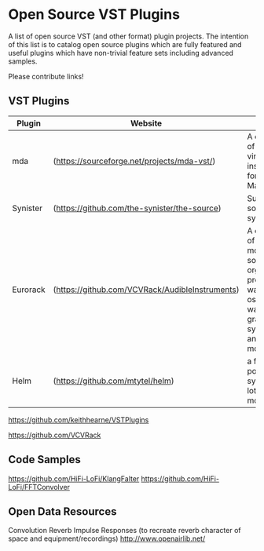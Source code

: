
Open Source VST Plugins
===================

A list of open source VST (and other format) plugin projects. The intention of this list is to catalog open source plugins which are fully featured and useful plugins which have non-trivial feature sets including advanced samples.

Please contribute links!

VST Plugins
----------

| Plugin | Website | Source
| --- | --- |--- |
| mda | (https://sourceforge.net/projects/mda-vst/) | A collection of FX and virtual instruments for PC and Mac |
| Synister | (https://github.com/the-synister/the-source) | Subtractive software synth |
| Eurorack | (https://github.com/VCVRack/AudibleInstruments) | A diverse set of physical modeling sources, organic processors, wavetable oscillators, waveshapers, granular synthesizers, and utility modules |
| Helm | (https://github.com/mtytel/helm) | a free polyphonic synth with lots of modulation |



https://github.com/keithhearne/VSTPlugins

https://github.com/VCVRack

Code Samples
-----------

https://github.com/HiFi-LoFi/KlangFalter
https://github.com/HiFi-LoFi/FFTConvolver

Open Data Resources
-------------------

Convolution Reverb Impulse Responses (to recreate reverb character of space and equipment/recordings)
http://www.openairlib.net/
